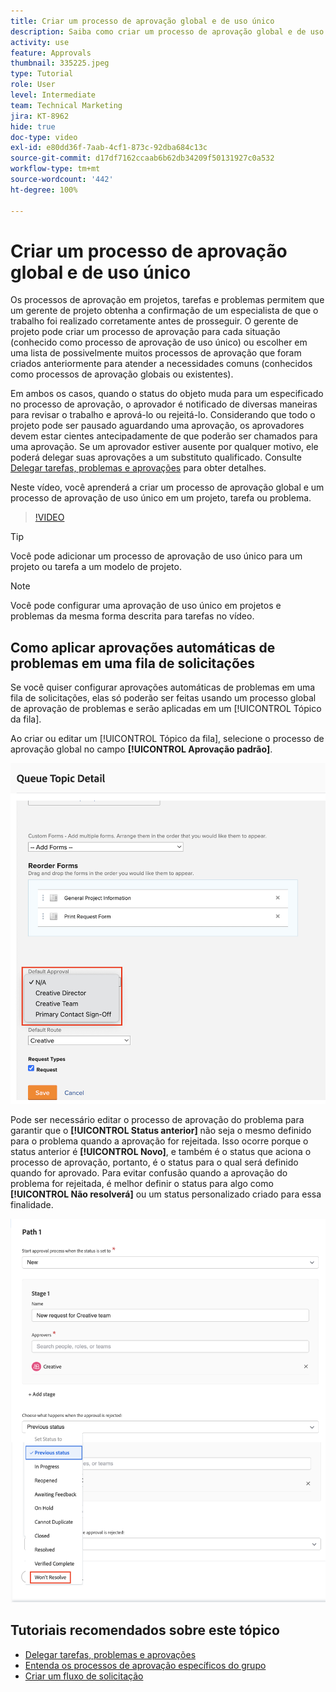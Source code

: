 ```yaml
---
title: Criar um processo de aprovação global e de uso único
description: Saiba como criar um processo de aprovação global e de uso único em um projeto, tarefa ou problema.
activity: use
feature: Approvals
thumbnail: 335225.jpeg
type: Tutorial
role: User
level: Intermediate
team: Technical Marketing
jira: KT-8962
hide: true
doc-type: video
exl-id: e80dd36f-7aab-4cf1-873c-92dba684c13c
source-git-commit: d17df7162ccaab6b62db34209f50131927c0a532
workflow-type: tm+mt
source-wordcount: '442'
ht-degree: 100%

---
```


# Criar um processo de aprovação global e de uso único

Os processos de aprovação em projetos, tarefas e problemas permitem que um gerente de projeto obtenha a confirmação de um especialista de que o trabalho foi realizado corretamente antes de prosseguir. O gerente de projeto pode criar um processo de aprovação para cada situação (conhecido como processo de aprovação de uso único) ou escolher em uma lista de possivelmente muitos processos de aprovação que foram criados anteriormente para atender a necessidades comuns (conhecidos como processos de aprovação globais ou existentes).

Em ambos os casos, quando o status do objeto muda para um especificado no processo de aprovação, o aprovador é notificado de diversas maneiras para revisar o trabalho e aprová-lo ou rejeitá-lo. Considerando que todo o projeto pode ser pausado aguardando uma aprovação, os aprovadores devem estar cientes antecipadamente de que poderão ser chamados para uma aprovação. Se um aprovador estiver ausente por qualquer motivo, ele poderá delegar suas aprovações a um substituto qualificado. Consulte [Delegar tarefas, problemas e aprovações](/help/manage-work/approval-processes-and-milestone-paths/delegate-approvals.md) para obter detalhes.

Neste vídeo, você aprenderá a criar um processo de aprovação global e um processo de aprovação de uso único em um projeto, tarefa ou problema.

>[!VIDEO](https://video.tv.adobe.com/v/335225/?quality=12&learn=on&enablevpops)

>[!TIP]
>
>Você pode adicionar um processo de aprovação de uso único para um projeto ou tarefa a um modelo de projeto.

>[!NOTE]
>
>Você pode configurar uma aprovação de uso único em projetos e problemas da mesma forma descrita para tarefas no vídeo.

## Como aplicar aprovações automáticas de problemas em uma fila de solicitações

Se você quiser configurar aprovações automáticas de problemas em uma fila de solicitações, elas só poderão ser feitas usando um processo global de aprovação de problemas e serão aplicadas em um [!UICONTROL Tópico da fila].

Ao criar ou editar um [!UICONTROL Tópico da fila], selecione o processo de aprovação global no campo **[!UICONTROL Aprovação padrão]**.

![Imagem mostrando como selecionar um processo de aprovação padrão em um tópico da fila](assets/automatic-issue-approval-1.png)

Pode ser necessário editar o processo de aprovação do problema para garantir que o **[!UICONTROL Status anterior]** não seja o mesmo definido para o problema quando a aprovação for rejeitada. Isso ocorre porque o status anterior é **[!UICONTROL Novo]**, e também é o status que aciona o processo de aprovação, portanto, é o status para o qual será definido quando for aprovado. Para evitar confusão quando a aprovação do problema for rejeitada, é melhor definir o status para algo como **[!UICONTROL Não resolverá]** ou um status personalizado criado para essa finalidade.

![Imagem mostrando a alteração do status a ser usado quando o problema for rejeitado](assets/automatic-issue-approval-2.png)


## Tutoriais recomendados sobre este tópico

* [Delegar tarefas, problemas e aprovações](/help/manage-work/approval-processes-and-milestone-paths/delegate-approvals.md)
* [Entenda os processos de aprovação específicos do grupo](/help/administration-and-setup/approval-processes-and-milestone-paths/group-specific-approval-processes.md)
* [Criar um fluxo de solicitação](/help/manage-work/request-queues/create-a-request-flow.md)

